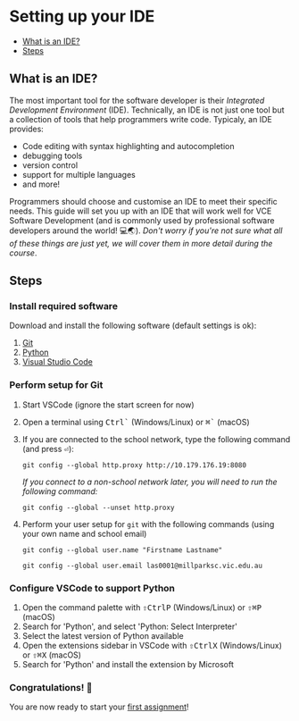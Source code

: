 # Setting up your IDE

* [What is an IDE?](#what-is-an-ide)
* [Steps](#steps)

## What is an IDE?

The most important tool for the software developer is their _Integrated Development Environment_ (IDE). Technically, an IDE is not just one tool but a collection of tools that help programmers write code. Typicaly, an IDE provides:

* Code editing with syntax highlighting and autocompletion
* debugging tools
* version control
* support for multiple languages
* and more!

Programmers should choose and customise an IDE to meet their specific needs. This guide will set you up with an IDE that will work well for VCE Software Development (and is commonly used by professional software developers around the world! 💻🌏). _Don't worry if you're not sure what all of these things are just yet, we will cover them in more detail during the course_.

## Steps

### Install required software

Download and install the following software (default settings is ok):

1. [Git](https://git-scm.com/)
1. [Python](https://www.python.org/downloads/)
1. [Visual Studio Code](https://code.visualstudio.com/)

### Perform setup for Git

1. Start VSCode (ignore the start screen for now)
1. Open a terminal using <kbd>Ctrl</kbd><kbd>\`</kbd> (Windows/Linux) or <kbd>⌘</kbd><kbd>\`</kbd> (macOS)
1. If you are connected to the school network, type the following command (and press <kbd>⏎</kbd>):

    `git config --global http.proxy http://10.179.176.19:8080`

    _If you connect to a non-school network later, you will need to run the following command:_

    `git config --global --unset http.proxy`

1. Perform your user setup for `git` with the following commands (using your own name and school email)

    `git config --global user.name "Firstname Lastname"`

    `git config --global user.email las0001@millparksc.vic.edu.au`

### Configure VSCode to support Python

1. Open the command palette with <kbd>⇧</kbd><kbd>Ctrl</kbd><kbd>P</kbd> (Windows/Linux) or <kbd>⇧</kbd><kbd>⌘</kbd><kbd>P</kbd> (macOS)
1. Search for 'Python', and select 'Python: Select Interpreter'
1. Select the latest version of Python available
1. Open the extensions sidebar in VSCode with <kbd>⇧</kbd><kbd>Ctrl</kbd><kbd>X</kbd> (Windows/Linux) or <kbd>⇧</kbd><kbd>⌘</kbd><kbd>X</kbd> (macOS)
1. Search for 'Python' and install the extension by Microsoft

### Congratulations! 🎉

You are now ready to start your [first assignment](helloworld.md)!
